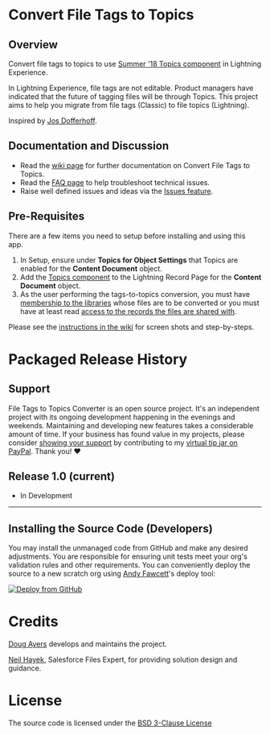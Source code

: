 Convert File Tags to Topics
==============================

Overview
--------

Convert file tags to topics to use [Summer '18 Topics component](https://releasenotes.docs.salesforce.com/en-us/summer18/release-notes/rn_general_topics_on_records.htm) in Lightning Experience.

In Lightning Experience, file tags are not editable. Product managers have indicated that the future of tagging files will be through Topics.
This project aims to help you migrate from file tags (Classic) to file topics (Lightning).

Inspired by [Jos Dofferhoff](https://success.salesforce.com/_ui/core/chatter/groups/GroupProfilePage?g=0F93A0000009SE1&fId=0D53A00003f1lod).

Documentation and Discussion
--------------------------

* Read the [wiki page](https://github.com/douglascayers/sfdc-convert-file-tags-to-topics/wiki) for further documentation on Convert File Tags to Topics.
* Read the [FAQ page](https://github.com/douglascayers/sfdc-convert-file-tags-to-topics/wiki/Frequently-Asked-Questions) to help troubleshoot technical issues.
* Raise well defined issues and ideas via the [Issues feature](https://github.com/douglascayers/sfdc-convert-file-tags-to-topics/issues).

Pre-Requisites
--------------

There are a few items you need to setup before installing and using this app.

1. In Setup, ensure under **Topics for Object Settings** that Topics are enabled for the **Content Document** object.
2. Add the [Topics component](https://help.salesforce.com/articleView?id=collab_topics_records_admin_LEX.htm&type=5) to the Lightning Record Page for the **Content Document** object. 
3. As the user performing the tags-to-topics conversion, you must have [membership to the libraries](https://help.salesforce.com/articleView?id=content_workspace_create.htm&type=5) whose files are to be converted
or you must have at least read [access to the records the files are shared with](https://developer.salesforce.com/docs/atlas.en-us.api.meta/api/sforce_api_objects_contentdocumentlink.htm).

Please see the [instructions in the wiki](https://github.com/douglascayers/sfdc-convert-file-tags-to-topics/wiki/Pre-Requisites-Instructions) for screen shots and step-by-steps.


Packaged Release History
========================

Support
-------

File Tags to Topics Converter is an open source project. It's an independent project with its ongoing development happening in the evenings and weekends.
Maintaining and developing new features takes a considerable amount of time. If your business has found value in my projects, please consider [showing
your support](https://douglascayers.com/thanks-for-your-support/) by contributing to my [virtual tip jar on PayPal](https://www.paypal.me/douglascayers/). Thank you! ❤️

Release 1.0 (current)
-----------
* In Development

---

Installing the Source Code (Developers)
---------------------------------------

You may install the unmanaged code from GitHub and make any desired adjustments.
You are responsible for ensuring unit tests meet your org's validation rules and other requirements.
You can conveniently deploy the source to a new scratch org using [Andy Fawcett](https://andyinthecloud.com/category/githubsfdeploy/)'s deploy tool:

[![Deploy from GitHub](https://raw.githubusercontent.com/afawcett/githubsfdeploy/master/deploy.png)](https://githubsfdeploy.herokuapp.com?owner=douglascayers&repo=convert-file-tags-to-topics)


Credits
=======

[Doug Ayers](https://douglascayers.com) develops and maintains the project.

[Neil Hayek](https://success.salesforce.com/ProfileView?userId=00530000003SpRm), Salesforce Files Expert, for providing solution design and guidance.


License
=======

The source code is licensed under the [BSD 3-Clause License](LICENSE)